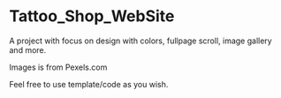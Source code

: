 # Tattoo_Shop_WebSite
A project with focus on design with colors, fullpage scroll, image gallery and more.


Images is from Pexels.com

Feel free to use template/code as you wish.
